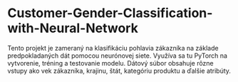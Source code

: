# Customer-Gender-Classification-with-Neural-Network
Tento projekt je zameraný na klasifikáciu pohlavia zákazníka na základe predpokladaných dát pomocou neurónovej siete. Využíva sa tu PyTorch na vytvorenie, tréning a testovanie modelu. Dátový súbor obsahuje rôzne vstupy ako vek zákazníka, krajinu, štát, kategóriu produktu a ďalšie atribúty.

